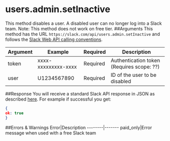 # users.admin.setInactive
This method disables a user. A disabled user can no longer log into a Slack team.
Note: This method does not work on free tier.
##Arguments
This method has the URL `https://slack.com/api/users.admin.setInactive` and follows the [Slack Web API calling conventions](https://api.slack.com/web#basics).

Argument|Example|Required|Description
--------|-------|--------|-----------
token|xxxx-xxxxxxxxx-xxxx|Required|Authentication token (Requires scope: ??)
user|U1234567890|Required|ID of the user to be disabled

##Response
You will receive a standard Slack API response in JSON as described [here](https://api.slack.com/web#basics). For example if successful you get:

```json
{
ok: true
}
```
##Errors & Warnings
Error|Description
--------|-------
paid_only|Error message when used with a free Slack team
